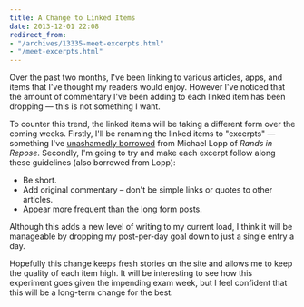 ```yaml
---
title: A Change to Linked Items
date: 2013-12-01 22:08
redirect_from:
- "/archives/13335-meet-excerpts.html"
- "/meet-excerpts.html"
---
```



Over the past two months, I've been linking to various articles, apps, and items that I've thought my readers would enjoy. However I've noticed that the amount of commentary I've been adding to each linked item has been dropping &mdash; this is not something I want. 

To counter this trend, the linked items will be taking a different form over the coming weeks. Firstly, I'll be renaming the linked items to "excerpts" &mdash; something I've [unashamedly borrowed](http://randsinrepose.com/links/2013/11/14/rands-in-rss/) from Michael Lopp of _Rands in Repose_. Secondly, I'm going to try and make each excerpt follow along these guidelines (also borrowed from Lopp): 

- Be short.
- Add original commentary – don't be simple links or quotes to other articles.
- Appear more frequent than the long form posts.

Although this adds a new level of writing to my current load, I think it will be manageable by dropping my post-per-day goal down to just a single entry a day. 

Hopefully this change keeps fresh stories on the site and allows me to keep the quality of each item high. It will be interesting to see how this experiment goes given the impending exam week, but I feel confident that this will be a long-term change for the best. 
